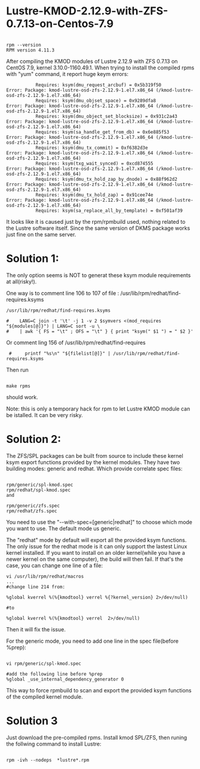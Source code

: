 # Lustre-KMOD-2.12.9-with-ZFS-0.7.13-on-Centos-7.9

```text

rpm --version
RPM version 4.11.3

```
After compiling the KMOD modules of Lustre 2.12.9 with ZFS 0.7.13 on CentOS 7.9, kernel 3.10.0-1160.49.1. 
When trying to install the  compiled rpms with "yum" command, it report huge keym errors:

```text
           Requires: ksym(dmu_request_arcbuf) = 0x5b319f50
Error: Package: kmod-lustre-osd-zfs-2.12.9-1.el7.x86_64 (/kmod-lustre-osd-zfs-2.12.9-1.el7.x86_64)
           Requires: ksym(dmu_objset_space) = 0x9289dfa8
Error: Package: kmod-lustre-osd-zfs-2.12.9-1.el7.x86_64 (/kmod-lustre-osd-zfs-2.12.9-1.el7.x86_64)
           Requires: ksym(dmu_object_set_blocksize) = 0x931c2a43
Error: Package: kmod-lustre-osd-zfs-2.12.9-1.el7.x86_64 (/kmod-lustre-osd-zfs-2.12.9-1.el7.x86_64)
           Requires: ksym(sa_handle_get_from_db) = 0x6e885f53
Error: Package: kmod-lustre-osd-zfs-2.12.9-1.el7.x86_64 (/kmod-lustre-osd-zfs-2.12.9-1.el7.x86_64)
           Requires: ksym(dmu_tx_commit) = 0xf6382d3e
Error: Package: kmod-lustre-osd-zfs-2.12.9-1.el7.x86_64 (/kmod-lustre-osd-zfs-2.12.9-1.el7.x86_64)
           Requires: ksym(txg_wait_synced) = 0xcd874555
Error: Package: kmod-lustre-osd-zfs-2.12.9-1.el7.x86_64 (/kmod-lustre-osd-zfs-2.12.9-1.el7.x86_64)
           Requires: ksym(dmu_tx_hold_zap_by_dnode) = 0x88f962d2
Error: Package: kmod-lustre-osd-zfs-2.12.9-1.el7.x86_64 (/kmod-lustre-osd-zfs-2.12.9-1.el7.x86_64)
           Requires: ksym(dmu_tx_hold_zap) = 0x91cee74e
Error: Package: kmod-lustre-osd-zfs-2.12.9-1.el7.x86_64 (/kmod-lustre-osd-zfs-2.12.9-1.el7.x86_64)
           Requires: ksym(sa_replace_all_by_template) = 0xf501af39
```

It looks like it is caused just by the rpm/rpmbuild used, nothing related to the Lustre software itself.
 Since the same version of DKMS package works just fine on the same server.
 
# Solution 1:
 
The only option seems is NOT to generat these ksym module requirements at all(risky!).

One way is to comment line 106 to 107 of file : /usr/lib/rpm/redhat/find-requires.ksyms 
 
 ```text
 /usr/lib/rpm/redhat/find-requires.ksyms 
 
#    LANG=C join -t '\t' -j 1 -v 2 $symvers <(mod_requires "${modules[@]}") | LANG=C sort -u \
#    | awk '{ FS = "\t" ; OFS = "\t" } { print "ksym(" $1 ") = " $2 }'
```
 
 
 Or comment ling 156 of /usr/lib/rpm/redhat/find-requires

 
 ```text
  #     printf "%s\n" "${filelist[@]}" | /usr/lib/rpm/redhat/find-requires.ksyms
 
 ```
 
 Then run 
 ```text
 
 make rpms
 ```
 
 should work. 
 
 Note: this is only a temporary hack for rpm to let Lustre KMOD module can be istalled. It can be very risky.
 
# Solution 2:
 
 The ZFS/SPL packages can be built from source to include these kernel ksym export functions provided by the kernel modules. They have two building modes: generic and redhat. Which provide correlate spec files:
 ```text
 
 rpm/generic/spl-kmod.spec
 rpm/redhat/spl-kmod.spec
 and 
 
 rpm/generic/zfs.spec
 rpm/redhat/zfs.spec

```

You need to use the "--with-spec=[generic|redhat]" to choose which mode you want to use. The default mode us generic. 


The "redhat" mode by default will export all the provided ksym functions. The only issue for the redhat mode is it can only support the lastest Linux 
kernel installed. If you want to install on an older kernel(while you have a newer kernel on the same computer), the build will then fail. If that's the case, you can change one line of a file:

```text
vi /usr/lib/rpm/redhat/macros
...
#change line 214 from:

%global kverrel %(%{kmodtool} verrel %{?kernel_version} 2>/dev/null) 

#to 

%global kverrel %(%{kmodtool} verrel  2>/dev/null)

```
Then it will fix the issue.

For the generic mode, you need to add one line in the spec file(before %prep):

```text

vi rpm/generic/spl-kmod.spec

#add the following line before %prep
%global _use_internal_dependency_generator 0

```

This way to force rpmbuild to scan and export the provided ksym functions of the compiled kernel module.



# Solution 3

Just download the pre-compiled rpms. Install kmod SPL/ZFS, then runing the follwing command to install Lustre:

```text

rpm -ivh --nodeps  *lustre*.rpm

```

